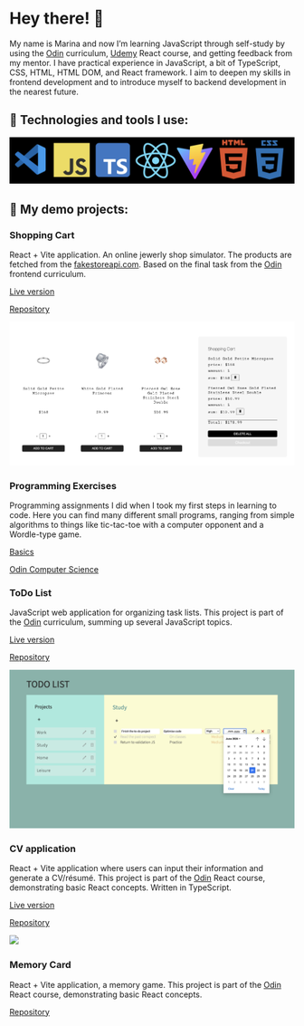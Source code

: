 # Hey there! 👋

My name is Marina and now I’m learning JavaScript through self-study by using the [Odin](https://www.theodinproject.com/) curriculum, [Udemy](https://www.udemy.com/) React course, and getting feedback from my mentor. I have practical experience in JavaScript, a bit of TypeScript, CSS, HTML, HTML DOM, and React framework. I aim to deepen my skills in frontend development and to introduce myself to backend development in the nearest future.

## 🔧 Technologies and tools I use:

![technologies](assets/technologies.png)

## 📑 My demo projects:

### Shopping Cart

React + Vite application. An online jewerly shop simulator. The products are fetched from the [fakestoreapi.com](https://fakestoreapi.com/docs). Based on the final task from the [Odin](https://www.theodinproject.com/) frontend curriculum.

[Live version](https://mountaiflockshoppingcart.netlify.app)

[Repository](https://github.com/mountainflock/shopping_cart)

<img src="assets/shoppingCart.png" width="600">



### Programming Exercises

Programming assignments I did when I took my first steps in learning to code. Here you can find many different small programs, ranging from simple algorithms to things like tic-tac-toe with a computer opponent and a Wordle-type game.

[Basics](https://github.com/mountainflock/ts_exercises)

[Odin Computer Science](https://github.com/mountainflock/cs_exercises)


### ToDo List

JavaScript web application for organizing task lists. This project is part of the [Odin](https://www.theodinproject.com/) curriculum, summing up several JavaScript topics.

[Live version](https://mountainflockstodolistjs.netlify.app)

[Repository](https://github.com/mountainflock/todo_list)

<img src="assets/todoList.png" width="600">



### CV application

React + Vite application where users can input their information and generate a CV/résumé. This project is part of the [Odin](https://www.theodinproject.com/) React course, demonstrating basic React concepts. Written in TypeScript.

[Live version](https://mountainflockscv.netlify.app)

[Repository](https://github.com/mountainflock/cv_application)

<img src="assets/cv.png" width="600">



### Memory Card

React + Vite application, a memory game. This project is part of the [Odin](https://www.theodinproject.com/) React course, demonstrating basic React concepts.

[Repository](https://github.com/mountainflock/memory_card)


